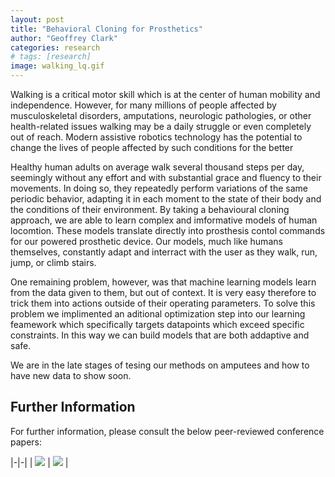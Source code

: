 ```yaml
---
layout: post
title: "Behavioral Cloning for Prosthetics"
author: "Geoffrey Clark"
categories: research
# tags: [research]
image: walking_lq.gif
---
```



Walking is a critical motor skill which is at the center of human mobility and independence.  However, for many millions of people affected by musculoskeletal disorders, amputations, neurologic pathologies, or other health-related issues walking may be a daily struggle or even completely out of reach. Modern assistive robotics technology has the potential to change the lives of  people affected by such conditions for the better

Healthy human adults on average walk several thousand steps per day, seemingly without any effort and with substantial grace and fluency to their movements. In doing so, they repeatedly perform variations of the same periodic behavior, adapting it in each moment to the state of their body and the conditions of their environment. By taking a behavioural cloning approach, we are able to learn complex and imformative models of human locomtion. These models translate directly into prosthesis contol commands for our powered prosthetic device. Our models, much like humans themselves, constantly adapt and interract with the user as they walk, run, jump, or climb stairs.

One remaining problem, however, was that machine learning models learn from the data given to them, but out of context. It is very easy therefore to trick them into actions outside of their operating parameters. To solve this problem we implimented an aditional optimization step into our learning feamework which specifically targets datapoints which exceed specific constraints. In this way we can build models that are both addaptive and safe.

We are in the late stages of tesing our methods on amputees and how to have new data to show soon.

## Further Information
For further information, please consult the below peer-reviewed conference papers:

|-|-|
| <a href="https://arxiv.org/pdf/2005.13139.pdf">![](img/iros2019?raw=true)</a> | <a href="https://arxiv.org/pdf/2005.13139.pdf">![](img/iros2019?raw=true)</a> |






